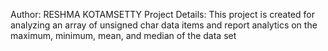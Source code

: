 Author: RESHMA KOTAMSETTY
Project Details: This project is created for analyzing an array of unsigned char data items and report analytics on the maximum, minimum, mean, and median of the data set

